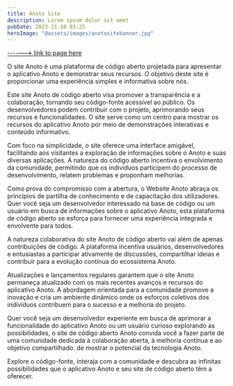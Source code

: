 ```yaml
---
title: Anoto Site
description: Lorem ipsum dolor sit amet
pubDate: 2023-11-10 03:25
heroImage: "@assets/images/anotositebanner.jpg"
---
```

[------> link to page here](https://anoto-website.vercel.app/)

O site Anoto é uma plataforma de código aberto projetada para apresentar o aplicativo Anoto e demonstrar seus recursos. O objetivo deste site é proporcionar uma experiência simples e informativa sobre nós.

Este site Anoto de código aberto visa promover a transparência e a colaboração, tornando seu código-fonte acessível ao público. Os desenvolvedores podem contribuir com o projeto, aprimorando seus recursos e funcionalidades. O site serve como um centro para mostrar os recursos do aplicativo Anoto por meio de demonstrações interativas e conteúdo informativo.

Com foco na simplicidade, o site oferece uma interface amigável, facilitando aos visitantes a exploração de informações sobre o Anoto e suas diversas aplicações. A natureza do código aberto incentiva o envolvimento da comunidade, permitindo que os indivíduos participem do processo de desenvolvimento, relatem problemas e proponham melhorias.

Como prova do compromisso com a abertura, o Website Anoto abraça os princípios de partilha de conhecimento e de capacitação dos utilizadores. Quer você seja um desenvolvedor interessado na base de código ou um usuário em busca de informações sobre o aplicativo Anoto, esta plataforma de código aberto se esforça para fornecer uma experiência integrada e envolvente para todos.

A natureza colaborativa do site Anoto de código aberto vai além de apenas contribuições de código. A plataforma incentiva usuários, desenvolvedores e entusiastas a participar ativamente de discussões, compartilhar ideias e contribuir para a evolução contínua do ecossistema Anoto.

Atualizações e lançamentos regulares garantem que o site Anoto permaneça atualizado com os mais recentes avanços e recursos do aplicativo Anoto. A abordagem orientada para a comunidade promove a inovação e cria um ambiente dinâmico onde os esforços coletivos dos indivíduos contribuem para o sucesso e a melhoria do projeto.

Quer você seja um desenvolvedor experiente em busca de aprimorar a funcionalidade do aplicativo Anoto ou um usuário curioso explorando as possibilidades, o site de código aberto Anoto convida você a fazer parte de uma comunidade dedicada à colaboração aberta, à melhoria contínua e ao objetivo compartilhado. de mostrar o potencial da tecnologia Anoto.

Explore o código-fonte, interaja com a comunidade e descubra as infinitas possibilidades que o aplicativo Anoto e seu site de código aberto têm a oferecer.

